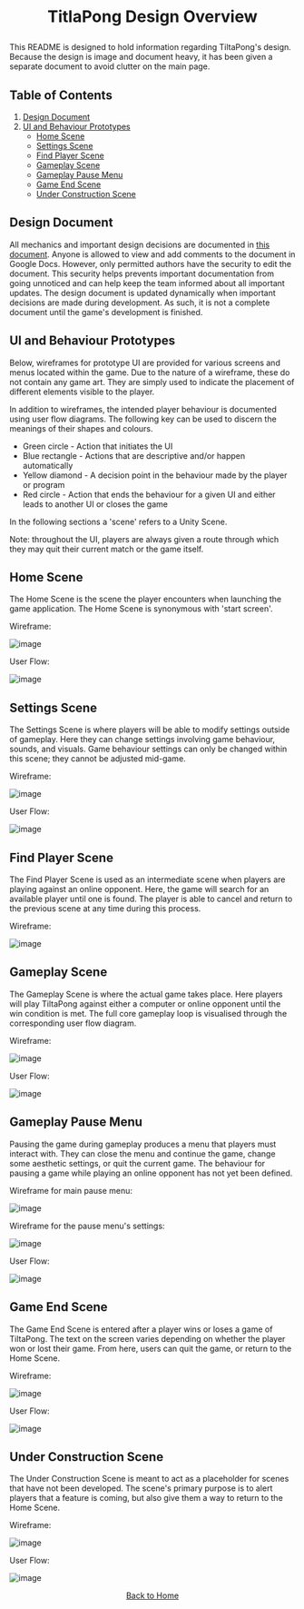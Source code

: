 # <p align="center">TitlaPong Design Overview</p>

This README is designed to hold information regarding TiltaPong's design. Because the design is image and document heavy, it has been given a separate document to avoid clutter on the main page.

## Table of Contents

1. [Design Document](#DesignDocument)
1. [UI and Behaviour Prototypes](#UIAndBehaviour)
    - [Home Scene](#HomeScene)
    - [Settings Scene](#SettingsScene)
    - [Find Player Scene](#FindPlayerScene)
    - [Gameplay Scene](#GameplayScene)
    - [Gameplay Pause Menu](#GameplayPauseMenu)
    - [Game End Scene](#GameEndScene)
    - [Under Construction Scene](#UnderConstructionScene)

## <a name="DesignDocument"></a>Design Document

All mechanics and important design decisions are documented in [this document](https://docs.google.com/document/d/1BxIRuREkCNnnhHKFHiHDU0i9Xp5bomv3vNINLLLVrhU/edit?usp=sharing). Anyone is allowed to view and add comments to the document in Google Docs. However, only permitted authors have the security to edit the document. This security helps prevents important documentation from going unnoticed and can help keep the team informed about all important updates. The design document is updated dynamically when important decisions are made during development. As such, it is not a complete document until the game's development is finished.

## <a name="UIAndBehaviour"></a>UI and Behaviour Prototypes

Below, wireframes for prototype UI are provided for various screens and menus located within the game. Due to the nature of a wireframe, these do not contain any game art. They are simply used to indicate the placement of different elements visible to the player.

In addition to wireframes, the intended player behaviour is documented using user flow diagrams. The following key can be used to discern the meanings of their shapes and colours.
- Green circle - Action that initiates the UI
- Blue rectangle - Actions that are descriptive and/or happen automatically
- Yellow diamond - A decision point in the behaviour made by the player or program
- Red circle - Action that ends the behaviour for a given UI and either leads to another UI or closes the game

In the following sections a 'scene' refers to a Unity Scene.

Note: throughout the UI, players are always given a route through which they may quit their current match or the game itself.

## <a name="HomeScene"></a> Home Scene

The Home Scene is the scene the player encounters when launching the game application. The Home Scene is synonymous with 'start screen'.

Wireframe:

![image](HomeWireframe.png)

User Flow:

![image](HomeFlow.png)

## <a name="SettingsScene"></a> Settings Scene

The Settings Scene is where players will be able to modify settings outside of gameplay. Here they can change settings involving game behaviour, sounds, and visuals. Game behaviour settings can only be changed within this scene; they cannot be adjusted mid-game.

Wireframe:

![image](SettingsWireframe.png)

User Flow:

![image](SettingsFlow.png)

## <a name="FindPlayerScene"></a> Find Player Scene

The Find Player Scene is used as an intermediate scene when players are playing against an online opponent. Here, the game will search for an available player until one is found. The player is able to cancel and return to the previous scene at any time during this process.

Wireframe:

![image](FindPlayerWireframe.png)

## <a name="GameplayScene"></a> Gameplay Scene

The Gameplay Scene is where the actual game takes place. Here players will play TiltaPong against either a computer or online opponent until the win condition is met. The full core gameplay loop is visualised through the corresponding user flow diagram.

Wireframe:

![image](GameplayWireframe.png)

User Flow:

![image](GameplayFlow.png)

## <a name="GameplayPauseMenu"></a>Gameplay Pause Menu

Pausing the game during gameplay produces a menu that players must interact with. They can close the menu and continue the game, change some aesthetic settings, or quit the current game. The behaviour for pausing a game while playing an online opponent has not yet been defined.

Wireframe for main pause menu:

![image](GameplayPauseWireframe.png)

Wireframe for the pause menu's settings:

![image](GameplayPauseSettingsWireframe.png)

User Flow:

![image](GameplayPauseMenuFlow.png)


## <a name="GameEndScene"></a> Game End Scene

The Game End Scene is entered after a player wins or loses a game of TiltaPong. The text on the screen varies depending on whether the player won or lost their game. From here, users can quit the game, or return to the Home Scene.

Wireframe:

![image](GameEndWireframe.png)

User Flow:

![image](GameEndFlow.png)

## <a name="UnderConstructionScene"></a> Under Construction Scene

The Under Construction Scene is meant to act as a placeholder for scenes that have not been developed. The scene's primary purpose is to alert players that a feature is coming, but also give them a way to return to the Home Scene.

Wireframe:

![image](UnderConstructionWireframe.png)

User Flow:

![image](UnderConstructionFlow.png)

[<p align="center">Back to Home</p>](../README.md)
